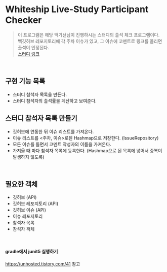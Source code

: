 # Whiteship Live-Study Participant Checker
> 이 프로그램은 해당 백기선님이 진행하시는 스터디의 출석 체크 프로그램이다.   
> 백깃허브 레포지토리에 각 주차 이슈가 있고, 그 이슈에 코멘트로 링크를 올리면 출석이 인정된다.  
> [스터디 링크](https://github.com/whiteship/live-study)

<br>

## 구현 기능 목록
- 스터디 참석자 목록을 만든다.
- 스터디 참석자의 출석률을 계산하고 보여준다. 

## 스터디 참석자 목록 만들기
- 깃허브에 연동한 뒤 이슈 리스트를 가져온다.
- 이슈 리스트를 <주차, 이슈>로된 Hashmap으로 저장한다. (IssueRepository)
- 모든 이슈를 돌면서 코멘트 작성자의 이름을 가져온다.
- 가져올 때 마다 참석자 목록에 등록한다. (Hashmap으로 된 목록에 넣어서 중복이 발생하지 않도록)

<br>

## 필요한 객체
- 깃허브 (API)
- 깃허브 레포지토리 (API)
- 깃허브 이슈 (API)
- 이슈 레포지토리
- 참석자 목록
- 참석자 객체

<br>

#### gradle에서 junit5 실행하기
https://unhosted.tistory.com/41 참고